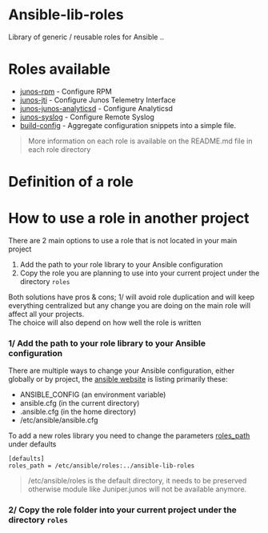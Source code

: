 # Ansible-lib-roles

Library of generic / reusable roles for Ansible ..

# Roles available
- [junos-rpm](https://github.com/JNPRAutomate/ansible-lib-roles/tree/master/junos-rpm) - Configure RPM
- [junos-jti](https://github.com/JNPRAutomate/ansible-lib-roles/tree/master/junos-jti) - Configure Junos Telemetry Interface
- [junos-junos-analyticsd](https://github.com/JNPRAutomate/ansible-lib-roles/tree/master/junos-analyticsd) - Configure Analyticsd
- [junos-syslog](https://github.com/JNPRAutomate/ansible-lib-roles/tree/master/junos-syslog) - Configure Remote Syslog  
- [build-config](https://github.com/JNPRAutomate/ansible-lib-roles/tree/master/build-config) - Aggregate configuration snippets into a simple file.  

> More information on each role is available on the README.md file in each role directory

# Definition of a role
# How to use a role in another project

There are 2 main options to use a role that is not located in your main project
1. Add the path to your role library to your Ansible configuration
2. Copy the role you are planning to use into your current project under the directory `roles`

Both solutions have pros & cons; 1/ will avoid role duplication and will keep everything centralized but any change you are doing on the main role will affect all your projects.  
The choice will also depend on how well the role is written

### 1/ Add the path to your role library to your Ansible configuration

There are multiple ways to change your Ansible configuration, either globally or by project, the [ansible website](http://docs.ansible.com/ansible/intro_configuration.html) is listing primarily these:
- ANSIBLE_CONFIG (an environment variable)
- ansible.cfg (in the current directory)
- .ansible.cfg (in the home directory)
- /etc/ansible/ansible.cfg

To add a new roles library you need to change the parameters [roles_path](http://docs.ansible.com/ansible/intro_configuration.html#roles-path) under defaults

```
[defaults]
roles_path = /etc/ansible/roles:../ansible-lib-roles
```
> /etc/ansible/roles is the default directory, it needs to be preserved otherwise module like Juniper.junos will not be available anymore.

### 2/ Copy the role folder into your current project under the directory `roles`
